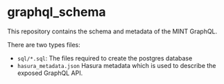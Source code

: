 # graphql_schema

This repository contains the schema and metadata of the MINT GraphQL.

There are two types files:

- `sql/*.sql`: The files required to create the postgres database
- `hasura_metadata.json` Hasura metadata which is used to describe the exposed GraphQL API.


